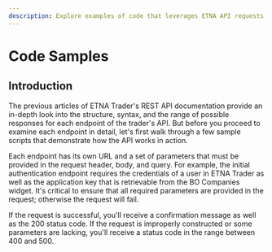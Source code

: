 ```yaml
---
description: Explore examples of code that leverages ETNA API requests
---
```


# Code Samples

## Introduction

The previous articles of ETNA Trader's REST API documentation provide an in-depth look into the structure, syntax, and the range of possible responses for each endpoint of the trader's API. But before you proceed to examine each endpoint in detail, let's first walk through a few sample scripts that demonstrate how the API works in action.

Each endpoint has its own URL and a set of parameters that must be provided in the request header, body, and query. For example, the initial authentication endpoint requires the credentials of a user in ETNA Trader as well as the application key that is retrievable from the BO Companies widget. It's critical to ensure that all required parameters are provided in the request; otherwise the request will fail.

If the request is successful, you'll receive a confirmation message as well as the 200 status code. If the request is improperly constructed or some parameters are lacking, you'll receive a status code in the range between 400 and 500.

